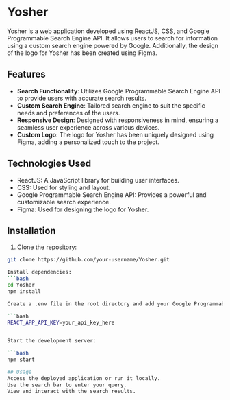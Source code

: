 # Yosher

Yosher is a web application developed using ReactJS, CSS, and Google Programmable Search Engine API. It allows users to search for information using a custom search engine powered by Google. Additionally, the design of the logo for Yosher has been created using Figma.

## Features

- **Search Functionality**: Utilizes Google Programmable Search Engine API to provide users with accurate search results.
- **Custom Search Engine**: Tailored search engine to suit the specific needs and preferences of the users.
- **Responsive Design**: Designed with responsiveness in mind, ensuring a seamless user experience across various devices.
- **Custom Logo**: The logo for Yosher has been uniquely designed using Figma, adding a personalized touch to the project.

## Technologies Used

- ReactJS: A JavaScript library for building user interfaces.
- CSS: Used for styling and layout.
- Google Programmable Search Engine API: Provides a powerful and customizable search experience.
- Figma: Used for designing the logo for Yosher.

## Installation

1. Clone the repository:

```bash
git clone https://github.com/your-username/Yosher.git

Install dependencies:
```bash
cd Yosher
npm install

Create a .env file in the root directory and add your Google Programmable Search Engine API key:

```bash
REACT_APP_API_KEY=your_api_key_here


Start the development server:

```bash
npm start

## Usage
Access the deployed application or run it locally.
Use the search bar to enter your query.
View and interact with the search results.
